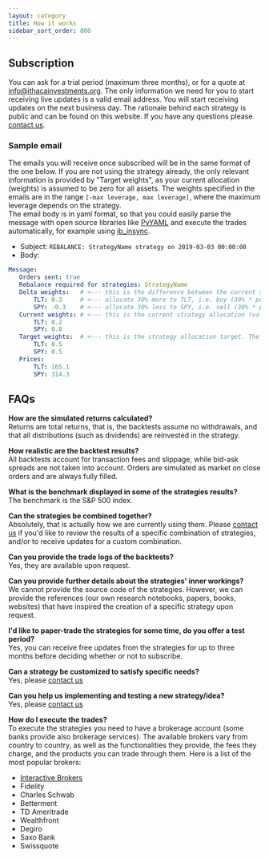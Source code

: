 ```yaml
---
layout: category
title: How it works
sidebar_sort_order: 800
---
```


## Subscription
You can ask for a trial period (maximum three months), or for a quote at <info@ithacainvestments.org>. The only information we need for you to start receiving live updates is a valid email address. You will start receiving updates on the next business day.
The rationale behind each strategy is public and can be found on this website. If you have any questions please [contact us](/category/contacts).

### Sample email
The emails you will receive once subscribed will be in the same format of the one below. If you are not using the strategy already, the only relevant information is provided by "Target weights", as your current allocation (weights) is assumed to be zero for all assets. The weights specified in the emails are in the range `[-max leverage, max leverage]`, where the maximum leverage depends on the strategy.<br>
The email body is in yaml format, so that you could easily parse the message with open source libraries like [PyYAML](https://pyyaml.org/) and execute the trades automatically, for example using [ib_insync](https://github.com/erdewit/ib_insync).

- Subject: ```REBALANCE: StrategyName strategy on 2019-03-03 00:00:00```
- Body:
```yaml
Message:
   Orders sent: true
   Rebalance required for strategies: StrategyName
   Delta weights:   # <--- this is the difference between the current strategy allocation and the target allocation
       TLT: 0.3     # <--- allocate 30% more to TLT, i.e. buy (30% * portfolio value) worth of TLT
       SPY: -0.3    # <--- allocate 30% less to SPY, i.e. sell (30% * portfolio value) worth of SPY
   Current weights: # <--- this is the current strategy allocation (valid only if you are already using the strategy)
       TLT: 0.2
       SPY: 0.8
   Target weights:  # <--- this is the strategy allocation target. The percentage of the assets in your portfolio should match these
       TLT: 0.5
       SPY: 0.5
   Prices:
       TLT: 165.1
       SPY: 314.3
```

## FAQs

**How are the simulated returns calculated?**<br>
Returns are total returns, that is, the backtests assume no withdrawals, and that all distributions (such as dividends) are reinvested in the strategy.

**How realistic are the backtest results?**<br>
All backtests account for transaction fees and slippage, while bid-ask spreads are not taken into account. Orders are simulated as market on close orders and are always fully filled.

**What is the benchmark displayed in some of the strategies results?**<br>
The benchmark is the S&P 500 index.

**Can the strategies be combined together?**<br>
Absolutely, that is actually how we are currently using them. Please [contact us](/category/contacts) if you'd like to review the results of a specific combination of strategies, and/or to receive updates for a custom combination.

**Can you provide the trade logs of the backtests?**<br>
Yes, they are available upon request.

**Can you provide further details about the strategies' inner workings?**<br>
We cannot provide the source code of the strategies. However, we can provide the references (our own research notebooks, papers, books, websites) that have inspired the creation of a specific strategy upon request.

**I'd like to paper-trade the strategies for some time, do you offer a test period?**<br>
Yes, you can receive free updates from the strategies for up to three months before deciding whether or not to subscribe.

**Can a strategy be customized to satisfy specific needs?**<br>
Yes, please [contact us](/category/contacts)

**Can you help us implementing and testing a new strategy/idea?**<br>
Yes, please [contact us](/category/contacts)

**How do I execute the trades?**<br>
To execute the strategies you need to have a brokerage account (some banks provide also brokerage services). The available brokers vary from country to country, as well as the functionalities they provide, the fees they charge, and the products you can trade through them. Here is a list of the most popular brokers:

- [Interactive Brokers](https://www.interactivebrokers.com)
- Fidelity
- Charles Schwab
- Betterment
- TD Ameritrade
- Wealthfront
- Degiro
- Saxo Bank
- Swissquote
